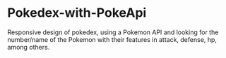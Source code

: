 # Pokedex-with-PokeApi

Responsive design of pokedex, using a Pokemon API and looking for the number/name of the Pokemon with their features in attack, defense, hp, among others.

